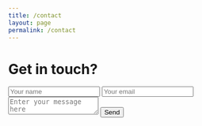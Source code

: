 ```yaml
---
title: /contact
layout: page
permalink: /contact
---
```

# Get in touch?

<form action="https://mailthis.to/kpxzsyovvzmsbkiiwmbstimjqyaaczmw"
    method="POST" encType="multipart/form-data">
    <input type="text" name="name" placeholder="Your name" required>
    <input type="email" name="_replyto" placeholder="Your email" required>
    <textarea name="message" placeholder="Enter your message here" required></textarea>
    <input type="hidden" name="_subject" value="Contact form submitted">
    <input type="hidden" name="_after" value="https://twong.dev/">
    <input type="hidden" name="_honeypot" value="">
    <input type="hidden" name="_confirmation" value="">
    <input type="submit" value="Send">
</form>

